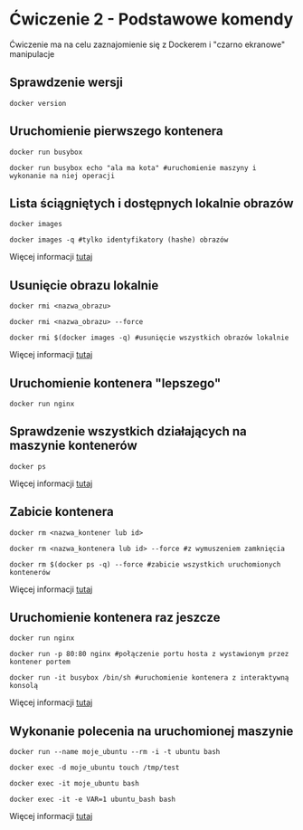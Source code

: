 # Ćwiczenie 2 - Podstawowe komendy
Ćwiczenie ma na celu zaznajomienie się z Dockerem i "czarno ekranowe" manipulacje

## Sprawdzenie wersji
```
docker version
```

## Uruchomienie pierwszego kontenera
```
docker run busybox
```
```
docker run busybox echo "ala ma kota" #uruchomienie maszyny i wykonanie na niej operacji
```

## Lista ściągniętych i dostępnych lokalnie obrazów
```
docker images
```
```
docker images -q #tylko identyfikatory (hashe) obrazów
```

Więcej informacji [tutaj](https://docs.docker.com/engine/reference/commandline/images/)


## Usunięcie obrazu lokalnie 
```
docker rmi <nazwa_obrazu>
```
```
docker rmi <nazwa_obrazu> --force
```
```
docker rmi $(docker images -q) #usunięcie wszystkich obrazów lokalnie
```

Więcej informacji [tutaj](https://docs.docker.com/engine/reference/commandline/rmi/)

## Uruchomienie kontenera "lepszego"
```
docker run nginx
```

## Sprawdzenie wszystkich działających na maszynie kontenerów
```
docker ps
```

Więcej informacji [tutaj](https://docs.docker.com/engine/reference/commandline/ps/)


## Zabicie kontenera 
```
docker rm <nazwa_kontener lub id>
```
```
docker rm <nazwa_kontenera lub id> --force #z wymuszeniem zamknięcia
```
```
docker rm $(docker ps -q) --force #zabicie wszystkich uruchomionych kontenerów
```

Więcej informacji [tutaj](https://docs.docker.com/engine/reference/commandline/rm/)

## Uruchomienie kontenera raz jeszcze
```
docker run nginx
```
```
docker run -p 80:80 nginx #połączenie portu hosta z wystawionym przez kontener portem
```
```
docker run -it busybox /bin/sh #uruchomienie kontenera z interaktywną konsolą
```

Więcej informacji [tutaj](https://docs.docker.com/engine/reference/run/)

## Wykonanie polecenia na uruchomionej maszynie

```
docker run --name moje_ubuntu --rm -i -t ubuntu bash
```
```
docker exec -d moje_ubuntu touch /tmp/test
```
```
docker exec -it moje_ubuntu bash
```
```
docker exec -it -e VAR=1 ubuntu_bash bash
```

Więcej informacji [tutaj](https://docs.docker.com/engine/reference/commandline/exec/)

